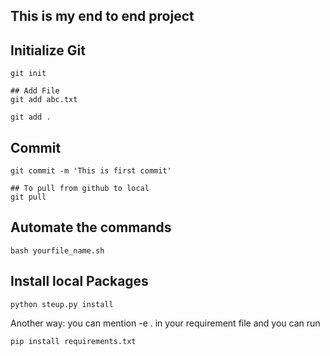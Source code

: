 ## This is my end to end project

## Initialize Git
```
git init
```

```
## Add File
git add abc.txt

git add .
```
## Commit
```
git commit -m 'This is first commit'
```
```
## To pull from github to local 
git pull 
```
## Automate the commands
```
bash yourfile_name.sh
```
## Install local Packages
```
python steup.py install
```
Another way: you can mention -e . in your requirement file and you can run

```
pip install requirements.txt
```
